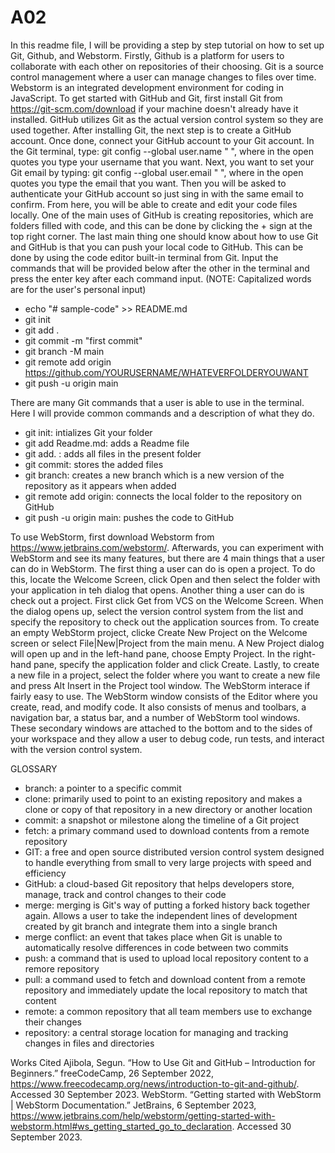 # A02
In this readme file, I will be providing a step by step tutorial on how to set up Git, Github, and Webstorm. Firstly, Github is a platform for users to collaborate with each other on repositories of their choosing. Git is a source control management where a user can manage changes to files over time. Webstorm is an integrated development environment for coding in JavaScript. To get started with GitHub and Git, first install Git from https://git-scm.com/download if your machine doesn't already have it installed. GitHub utilizes Git as the actual version control system so they are used together. After installing Git, the next step is to create a GitHub account. Once done, connect your GitHub account to your Git account. In the Git terminal, type: git config --global user.name " ", where in the open quotes you type your username that you want. Next, you want to set your Git email by typing: git config --global user.email " ", where in the open quotes you type the email that you want. Then you will be asked to authenticate your GitHub account so just sing in with the same email to confirm. From here, you will be able to create and edit your code files locally. One of the main uses of GitHub is creating repositories, which are folders filled with code, and this can be done by clicking the + sign at the top right corner. The last main thing one should know about how to use Git and GitHub is that you can push your local code to GitHub. This can be done by using the code editor built-in terminal from Git. Input the commands that will be provided below after the other in the terminal and press the enter key after each command input. (NOTE: Capitalized words are for the user's personal input) 
- ‌echo "# sample-code" >> README.md
- git init
- git add .
- git commit -m "first commit"
- git branch -M main
- git remote add origin https://github.com/YOURUSERNAME/WHATEVERFOLDERYOUWANT
- git push -u origin main
  
There are many Git commands that a user is able to use in the terminal. Here I will provide common commands and a description of what they do.
- git init: intializes Git your folder
- git add Readme.md: adds a Readme file
- git add. : adds all files in the present folder
- git commit: stores the added files
- git branch: creates a new branch which is a new version of the repository as it appears when added
- git remote add origin: connects the local folder to the repository on GitHub
- git push -u origin main: pushes the code to GitHub

To use WebStorm, first download Webstorm from https://www.jetbrains.com/webstorm/. Afterwards, you can experiment with WebStorm and see its many features, but there are 4 main things that a user can do in WebStorm. The first thing a user can do is open a project. To do this, locate the Welcome Screen, click Open and then select the folder with your application in teh dialog that opens. Another thing a user can do is check out a project. First click Get from VCS on the Welcome Screen. When the dialog opens up, select the version control system from the list and specify the repository to check out the application sources from. To create an empty WebStorm project, clicke Create New Project on the Welcome screen or select File|New|Project from the main menu. A New Project dialog will open up and in the left-hand pane, choose Empty Project. In the right-hand pane, specify the application folder and click Create. Lastly, to create a new file in a project, select the folder where you want to create a new file and press Alt Insert in the Project tool window. The WebStorm interace if fairly easy to use. The WebStorm window consists of the Editor where you create, read, and modify code. It also consists of menus and toolbars, a navigation bar, a status bar, and a number of WebStorm tool windows. These secondary windows are attached to the bottom and to the sides of your workspace and they allow a user to debug code, run tests, and interact with the version control system. 

GLOSSARY
- branch: a pointer to a specific commit
- clone: primarily used to point to an existing repository and makes a clone or copy of that repository in a new directory or another location
- commit: a snapshot or milestone along the timeline of a Git project
- fetch: a primary command used to download contents from a remote repository
- GIT: a free and open source distributed version control system designed to handle everything from small to very large projects with speed and efficiency
- GitHub: a cloud-based Git repository that helps developers store, manage, track and control changes to their code
- merge: merging is Git's way of putting a forked history back together again. Allows a user to take the independent lines of development created by git branch and integrate them into a single branch
- merge conflict: an event that takes place when Git is unable to automatically resolve differences in code between two commits
- push: a command that is used to upload local repository content to a remore repository
- pull: a command used to fetch and download content from a remote repository and immediately update the local repository to match that content
- remote: a common repository that all team members use to exchange their changes
- repository: a central storage location for managing and tracking changes in files and directories 


Works Cited
Ajibola, Segun. “How to Use Git and GitHub – Introduction for Beginners.” freeCodeCamp, 26 September 2022, https://www.freecodecamp.org/news/introduction-to-git-and-github/. Accessed 30 September 2023.
WebStorm. “Getting started with WebStorm | WebStorm Documentation.” JetBrains, 6 September 2023, https://www.jetbrains.com/help/webstorm/getting-started-with-webstorm.html#ws_getting_started_go_to_declaration. Accessed 30 September 2023.
